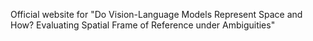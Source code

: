 Official website for "Do Vision-Language Models Represent Space and How? Evaluating Spatial Frame of Reference under Ambiguities"